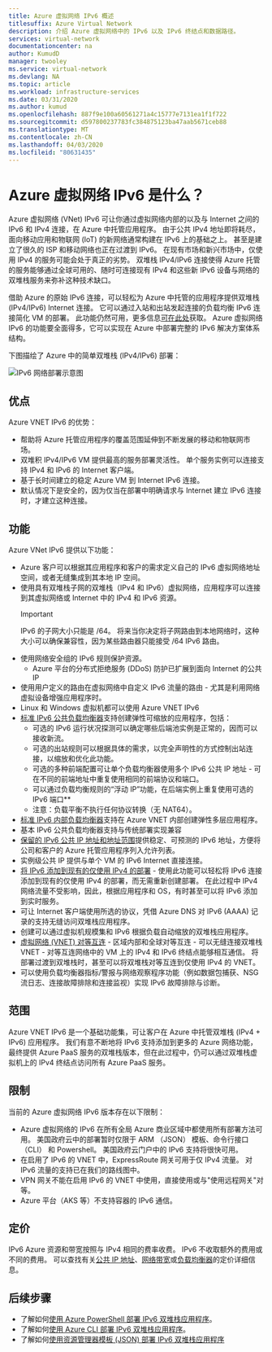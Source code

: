 ```yaml
---
title: Azure 虚拟网络 IPv6 概述
titlesuffix: Azure Virtual Network
description: 介绍 Azure 虚拟网络中的 IPv6 以及 IPv6 终结点和数据路径。
services: virtual-network
documentationcenter: na
author: KumudD
manager: twooley
ms.service: virtual-network
ms.devlang: NA
ms.topic: article
ms.workload: infrastructure-services
ms.date: 03/31/2020
ms.author: kumud
ms.openlocfilehash: 887f9e100a60561271a4c15777e7131ea1f1f722
ms.sourcegitcommit: d597800237783fc384875123ba47aab5671ceb88
ms.translationtype: MT
ms.contentlocale: zh-CN
ms.lasthandoff: 04/03/2020
ms.locfileid: "80631435"
---
```

# <a name="what-is-ipv6-for-azure-virtual-network"></a>Azure 虚拟网络 IPv6 是什么？

Azure 虚拟网络 (VNet) IPv6 可让你通过虚拟网络内部的以及与 Internet 之间的 IPv6 和 IPv4 连接，在 Azure 中托管应用程序。 由于公共 IPv4 地址即将耗尽，面向移动应用和物联网 (IoT) 的新网络通常构建在 IPv6 上的基础之上。 甚至是建立了很久的 ISP 和移动网络也正在过渡到 IPv6。 在现有市场和新兴市场中，仅使用 IPv4 的服务可能会处于真正的劣势。 双堆栈 IPv4/IPv6 连接使得 Azure 托管的服务能够通过全球可用的、随时可连接现有 IPv4 和这些新 IPv6 设备与网络的双堆栈服务来弥补这种技术缺口。

借助 Azure 的原始 IPv6 连接，可以轻松为 Azure 中托管的应用程序提供双堆栈 (IPv4/IPv6) Internet 连接。 它可以通过入站和出站发起连接的负载均衡 IPv6 连接简化 VM 的部署。 此功能仍然可用，更多信息[可在此处](../load-balancer/load-balancer-ipv6-overview.md)获取。
Azure 虚拟网络 IPv6 的功能要全面得多，它可以实现在 Azure 中部署完整的 IPv6 解决方案体系结构。


下图描绘了 Azure 中的简单双堆栈 (IPv4/IPv6) 部署：

![IPv6 网络部署示意图](./media/ipv6-support-overview/ipv6-sample-diagram.png)

## <a name="benefits"></a>优点

Azure VNET IPv6 的优势：

- 帮助将 Azure 托管应用程序的覆盖范围延伸到不断发展的移动和物联网市场。
- 双堆积 IPv4/IPv6 VM 提供最高的服务部署灵活性。 单个服务实例可以连接支持 IPv4 和 IPv6 的 Internet 客户端。
- 基于长时间建立的稳定 Azure VM 到 Internet IPv6 连接。
- 默认情况下是安全的，因为仅当在部署中明确请求与 Internet 建立 IPv6 连接时，才建立这种连接。

## <a name="capabilities"></a>功能

Azure VNet IPv6 提供以下功能：

- Azure 客户可以根据其应用程序和客户的需求定义自己的 IPv6 虚拟网络地址空间，或者无缝集成到其本地 IP 空间。
- 使用具有双堆栈子网的双堆栈（IPv4 和 IPv6）虚拟网络，应用程序可以连接到其虚拟网络或 Internet 中的 IPv4 和 IPv6 资源。
    > [!IMPORTANT]
    > IPv6 的子网大小只能是 /64。  将来当你决定将子网路由到本地网络时，这种大小可以确保兼容性，因为某些路由器只能接受 /64 IPv6 路由。  
- 使用网络安全组的 IPv6 规则保护资源。
    - Azure 平台的分布式拒绝服务 (DDoS) 防护已扩展到面向 Internet 的公共 IP
- 使用用户定义的路由在虚拟网络中自定义 IPv6 流量的路由 - 尤其是利用网络虚拟设备增强应用程序时。
- Linux 和 Windows 虚拟机都可以使用 Azure VNET IPv6
- [标准 IPv6 公共负载均衡器](virtual-network-ipv4-ipv6-dual-stack-standard-load-balancer-powershell.md)支持创建弹性可缩放的应用程序，包括：
    - 可选的 IPv6 运行状况探测可以确定哪些后端池实例是正常的，因而可以接收新流。
    - 可选的出站规则可以根据具体的需求，以完全声明性的方式控制出站连接，以缩放和优化此功能。
    - 可选的多种前端配置可让单个负载均衡器使用多个 IPv6 公共 IP 地址 - 可在不同的前端地址中重复使用相同的前端协议和端口。
    - 可以通过负载均衡规则的“浮动 IP”功能，在后端实例上重复使用可选的 IPv6 端口** 
    - 注意：负载平衡不执行任何协议转换（无 NAT64）。 
- [标准 IPv6 内部负载均衡器](ipv6-dual-stack-standard-internal-load-balancer-powershell.md)支持在 Azure VNET 内部创建弹性多层应用程序。   
- 基本 IPv6 公共负载均衡器支持与传统部署实现兼容
- [保留的 IPv6 公共 IP 地址和地址范围](ipv6-public-ip-address-prefix.md)提供稳定、可预测的 IPv6 地址，方便将公司和客户的 Azure 托管应用程序列入允许列表。
- 实例级公共 IP 提供与单个 VM 的 IPv6 Internet 直接连接。
- [将 IPv6 添加到现有的仅使用 IPv4 的部署](ipv6-add-to-existing-vnet-powershell.md) - 使用此功能可以轻松将 IPv6 连接添加到现有的仅使用 IPv4 的部署，而无需重新创建部署。  在此过程中 IPv4 网络流量不受影响，因此，根据应用程序和 OS，有时甚至可以将 IPv6 添加到实时服务。    
- 可让 Internet 客户端使用所选的协议，凭借 Azure DNS 对 IPv6 (AAAA) 记录的支持无缝访问双堆栈应用程序。 
- 创建可以通过虚拟机规模集和 IPv6 根据负载自动缩放的双堆栈应用程序。
- [虚拟网络 (VNET) 对等互连](virtual-network-peering-overview.md) - 区域内部和全球对等互连 - 可以无缝连接双堆栈 VNET - 对等互连网络中的 VM 上的 IPv4 和 IPv6 终结点能够相互通信。 将部署过渡到双堆栈时，甚至可以将双堆栈对等互连到仅使用 IPv4 的 VNET。 
- 可以使用负载均衡器指标/警报与网络观察程序功能（例如数据包捕获、NSG 流日志、连接故障排除和连接监视）实现 IPv6 故障排除与诊断。   

## <a name="scope"></a>范围
Azure VNET IPv6 是一个基础功能集，可让客户在 Azure 中托管双堆栈 (IPv4 + IPv6) 应用程序。  我们有意不断地将 IPv6 支持添加到更多的 Azure 网络功能，最终提供 Azure PaaS 服务的双堆栈版本，但在此过程中，仍可以通过双堆栈虚拟机上的 IPv4 终结点访问所有 Azure PaaS 服务。   

## <a name="limitations"></a>限制
当前的 Azure 虚拟网络 IPv6 版本存在以下限制：
- Azure 虚拟网络的 IPv6 在所有全局 Azure 商业区域中都使用所有部署方法可用。  美国政府云中的部署暂时仅限于 ARM （JSON） 模板、命令行接口 （CLI） 和 Powershell。  美国政府云门户中的 IPv6 支持将很快可用。  
- 在启用了 IPv6 的 VNET 中，ExpressRoute 网关可用于仅 IPv4 流量。  对 IPv6 流量的支持已在我们的路线图中。   
- VPN 网关不能在启用 IPv6 的 VNET 中使用，直接使用或与"使用远程网关"对等。
- Azure 平台（AKS 等）不支持容器的 IPv6 通信。  

## <a name="pricing"></a>定价

IPv6 Azure 资源和带宽按照与 IPv4 相同的费率收费。 IPv6 不收取额外的费用或不同的费用。 可以查找有关[公共 IP 地址](https://azure.microsoft.com/pricing/details/ip-addresses/)、[网络带宽](https://azure.microsoft.com/pricing/details/bandwidth/)或[负载均衡器](https://azure.microsoft.com/pricing/details/load-balancer/)的定价详细信息。

## <a name="next-steps"></a>后续步骤

- 了解如何[使用 Azure PowerShell 部署 IPv6 双堆栈应用程序](virtual-network-ipv4-ipv6-dual-stack-standard-load-balancer-powershell.md)。
- 了解如何[使用 Azure CLI 部署 IPv6 双堆栈应用程序](virtual-network-ipv4-ipv6-dual-stack-standard-load-balancer-cli.md)。
- 了解如何[使用资源管理器模板 (JSON) 部署 IPv6 双堆栈应用程序](ipv6-configure-standard-load-balancer-template-json.md)
